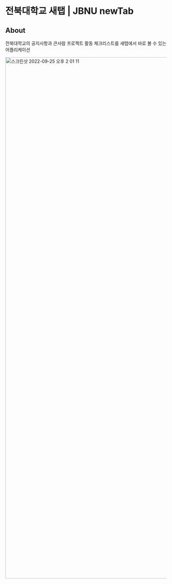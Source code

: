 # 전북대학교 새탭 | JBNU newTab
## About
전북대학교의 공지사항과 큰사람 프로젝트 활동 체크리스트를 새탭에서 바로 볼 수 있는 어플리케이션

<img width="1624" alt="스크린샷 2022-09-25 오후 2 01 11" src="https://user-images.githubusercontent.com/38347891/192129110-48e0ddfa-bf01-4e29-9fa7-53a64fa099e0.png">
